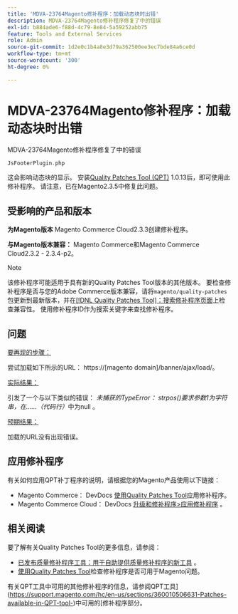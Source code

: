 ```yaml
---
title: 'MDVA-23764Magento修补程序：加载动态块时出错'
description: MDVA-23764Magento修补程序修复了中的错误
exl-id: b884ade6-f88d-4c79-8e84-5a59252abb75
feature: Tools and External Services
role: Admin
source-git-commit: 1d2e0c1b4a8e3d79a362500ee3ec7bde84a6ce0d
workflow-type: tm+mt
source-wordcount: '300'
ht-degree: 0%

---
```


# MDVA-23764Magento修补程序：加载动态块时出错

MDVA-23764Magento修补程序修复了中的错误

```php
JsFooterPlugin.php
```

这会影响动态块的显示。 安装[Quality Patches Tool (QPT)](https://devdocs.magento.com/guides/v2.4/comp-mgr/patching.html#mqp) 1.0.13后，即可使用此修补程序。 请注意，已在Magento2.3.5中修复此问题。

## 受影响的产品和版本

**为Magento版本** Magento Commerce Cloud2.3.3创建修补程序。

**与Magento版本兼容：** Magento Commerce和Magento Commerce Cloud2.3.2 - 2.3.4-p2。

>[!NOTE]
>
>该修补程序可能适用于具有新的Quality Patches Tool版本的其他版本。 要检查修补程序是否与您的Adobe Commerce版本兼容，请将`magento/quality-patches`包更新到最新版本，并在[[!DNL Quality Patches Tool]：搜索修补程序页面](https://devdocs.magento.com/quality-patches/tool.html#patch-grid)上检查兼容性。 使用修补程序ID作为搜索关键字来查找修补程序。

## 问题

<u>要再现的步骤：</u>

尝试加载如下所示的URL： https://\[magento domain\]/banner/ajax/load/。

<u>实际结果：</u>

引发了一个与以下类似的错误： *未捕获的TypeError： strpos()要求参数1为字符串，在……（代码行）*&#x200B;中为null 。

<u>预期结果：</u>

加载的URL没有出现错误。

## 应用修补程序

有关如何应用QPT补丁程序的说明，请根据您的Magento产品使用以下链接：

* Magento Commerce： DevDocs [使用Quality Patches Tool](https://devdocs.magento.com/guides/v2.4/comp-mgr/patching/mqp.html)应用修补程序。
* Magento Commerce Cloud： DevDocs [升级和修补程序>应用修补程序](https://devdocs.magento.com/cloud/project/project-patch.html) 。

## 相关阅读

要了解有关Quality Patches Tool的更多信息，请参阅：

* [已发布质量修补程序工具：用于自助提供质量修补程序的新工具](/help/announcements/adobe-commerce-announcements/magento-quality-patches-released-new-tool-to-self-serve-quality-patches.md) 。
* [使用Quality Patches Tool](/help/support-tools/patches-available-in-qpt-tool/check-patch-for-magento-issue-with-magento-quality-patches.md)检查修补程序是否可用于Magento问题。

有关QPT工具中可用的其他修补程序的信息，请参阅QPT工具](https://support.magento.com/hc/en-us/sections/360010506631-Patches-available-in-QPT-tool-)中可用的[修补程序部分。
